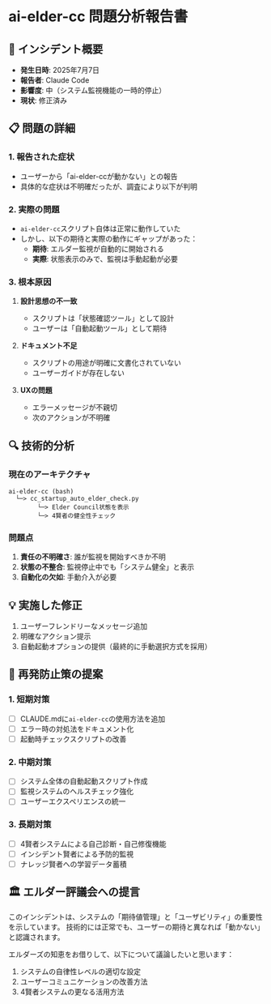 # ai-elder-cc 問題分析報告書

## 🚨 インシデント概要
- **発生日時**: 2025年7月7日
- **報告者**: Claude Code
- **影響度**: 中（システム監視機能の一時的停止）
- **現状**: 修正済み

## 📋 問題の詳細

### 1. 報告された症状
- ユーザーから「ai-elder-ccが動かない」との報告
- 具体的な症状は不明確だったが、調査により以下が判明

### 2. 実際の問題
- `ai-elder-cc`スクリプト自体は正常に動作していた
- しかし、以下の期待と実際の動作にギャップがあった：
  - **期待**: エルダー監視が自動的に開始される
  - **実際**: 状態表示のみで、監視は手動起動が必要

### 3. 根本原因
1. **設計思想の不一致**
   - スクリプトは「状態確認ツール」として設計
   - ユーザーは「自動起動ツール」として期待

2. **ドキュメント不足**
   - スクリプトの用途が明確に文書化されていない
   - ユーザーガイドが存在しない

3. **UXの問題**
   - エラーメッセージが不親切
   - 次のアクションが不明確

## 🔍 技術的分析

### 現在のアーキテクチャ
```
ai-elder-cc (bash)
  └─> cc_startup_auto_elder_check.py
        └─> Elder Council状態を表示
        └─> 4賢者の健全性チェック
```

### 問題点
1. **責任の不明確さ**: 誰が監視を開始すべきか不明
2. **状態の不整合**: 監視停止中でも「システム健全」と表示
3. **自動化の欠如**: 手動介入が必要

## 💡 実施した修正
1. ユーザーフレンドリーなメッセージ追加
2. 明確なアクション提示
3. 自動起動オプションの提供（最終的に手動選択方式を採用）

## 🎯 再発防止策の提案

### 1. 短期対策
- [ ] CLAUDE.mdに`ai-elder-cc`の使用方法を追加
- [ ] エラー時の対処法をドキュメント化
- [ ] 起動時チェックスクリプトの改善

### 2. 中期対策
- [ ] システム全体の自動起動スクリプト作成
- [ ] 監視システムのヘルスチェック強化
- [ ] ユーザーエクスペリエンスの統一

### 3. 長期対策
- [ ] 4賢者システムによる自己診断・自己修復機能
- [ ] インシデント賢者による予防的監視
- [ ] ナレッジ賢者への学習データ蓄積

## 🏛️ エルダー評議会への提言
このインシデントは、システムの「期待値管理」と「ユーザビリティ」の重要性を示しています。
技術的には正常でも、ユーザーの期待と異なれば「動かない」と認識されます。

エルダーズの知恵をお借りして、以下について議論したいと思います：
1. システムの自律性レベルの適切な設定
2. ユーザーコミュニケーションの改善方法
3. 4賢者システムの更なる活用方法